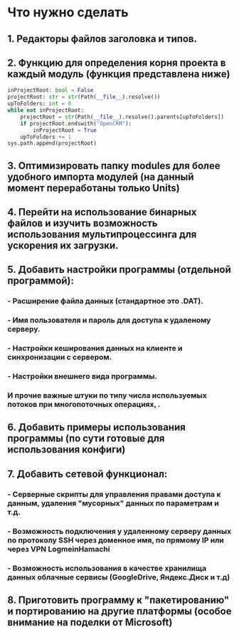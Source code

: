 # Что нужно сделать
## 1. Редакторы файлов заголовка и типов.
## 2. Функцию для определения корня проекта в каждый модуль (функция представлена ниже)
~~~Python
inProjectRoot: bool = False
projectRoot: str = str(Path(__file__).resolve())
upToFolders: int = 0
while not inProjectRoot:
    projectRoot = str(Path(__file__).resolve().parents[upToFolders])
    if projectRoot.endswith("OpenCRM"):
        inProjectRoot = True
    upToFolders += 1
sys.path.append(projectRoot)
~~~
## 3. Оптимизировать папку modules для более удобного импорта модулей (на данный момент переработаны только Units)
## 4. Перейти на использование бинарных файлов и изучить возможность использования мультипроцессинга для ускорения их загрузки.
## 5. Добавить настройки программы (отдельной программой):
### - Расширение файла данных (стандартное это .DAT).
### - Имя пользователя и пароль для доступа к удаленому серверу.
### - Настройки кеширования данных на клиенте и синхронизации с сервером.
### - Настройки внешнего вида программы.
### И прочие важные штуки по типу числа используемых потоков при многопоточных операциях, .
## 6. Добавить примеры использования программы (по сути готовые для использования конфиги)
## 7. Добавить сетевой функционал:
### - Серверные скрипты для управления правами доступа к данным, удаления "мусорных" данных по параметрам и т.д.
### - Возможность подключения у удаленному серверу данных по протоколу SSH через доменное имя, по прямому IP или через VPN LogmeinHamachi
### - Возможность использования в качестве хранилища данных облачные сервисы (GoogleDrive, Яндекс.Диск и т.д)
## 8. Приготовить программу к "пакетированию" и портированию на другие платформы (особое внимание на поделки от Microsoft)
